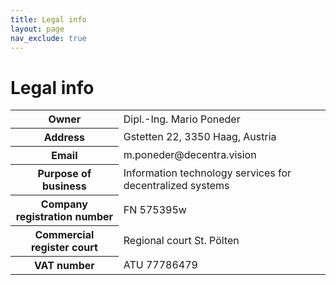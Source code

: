 ```yaml
---
title: Legal info
layout: page
nav_exclude: true
---
```


# Legal info

<table>
    <tr>
        <th>Owner</th>
        <td>Dipl.-Ing. Mario Poneder</td>
    </tr>
    <tr>
        <th>Address</th>
        <td>Gstetten 22, 3350 Haag, Austria</td>
    </tr>
    <tr>
        <th>Email</th>
        <td>m.poneder@decentra.vision</td>
    </tr>
    <tr>
        <th>Purpose of business</th>
        <td>Information technology services for decentralized systems</td>
    </tr>
    <tr>
        <th>Company registration number</th>
        <td>FN 575395w</td>
    </tr>
    <tr>
        <th>Commercial register court</th>
        <td>Regional court St. Pölten</td>
    </tr>
    <tr>
        <th>VAT number</th>
        <td>ATU 77786479</td>
    </tr>
</table>

